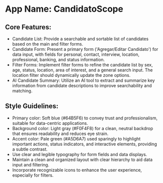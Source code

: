 # **App Name**: CandidatoScope

## Core Features:

- Candidate List: Provide a searchable and sortable list of candidates based on the main and filter forms.
- Candidate Form: Present a primary form ('Agregar/Editar Candidato') for data input, with fields for personal, contact, interview, location, professional, banking, and status information.
- Filter Forms: Implement filter forms to refine the candidate list by sex, age, status, location, area of interest, and a general search input. The location filter should dynamically update the zone options.
- AI Candidate Summary: Utilize an AI tool to extract and summarize key information from candidate descriptions to improve searchability and matching.

## Style Guidelines:

- Primary color: Soft blue (#64B5F6) to convey trust and professionalism, suitable for data-centric applications.
- Background color: Light gray (#F0F4F8) for a clean, neutral backdrop that ensures readability and reduces eye strain.
- Accent color: Pale green (#A5D6A7) used sparingly to highlight important actions, status indicators, and interactive elements, providing a subtle contrast.
- Use clear and legible typography for form fields and data displays.
- Maintain a clean and organized layout with clear hierarchy to aid data input and filtering.
- Incorporate recognizable icons to enhance the user experience, especially for filters.